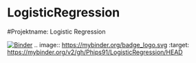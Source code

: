 # LogisticRegression

#Projektname: Logistic Regression

[![Binder](https://mybinder.org/badge_logo.svg)](https://mybinder.org/v2/gh/Phips91/LogisticRegression/HEAD)
.. image:: https://mybinder.org/badge_logo.svg
 :target: https://mybinder.org/v2/gh/Phips91/LogisticRegression/HEAD
